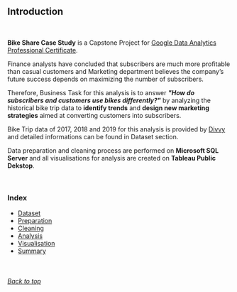 ## Introduction

<br />

**Bike Share Case Study** is a Capstone Project for [Google Data Analytics Professional Certificate](https://www.coursera.org/professional-certificates/google-data-analytics).

Finance analysts have concluded that subscribers are much more profitable than casual customers and Marketing department believes the company’s future success depends on maximizing the number of subscribers.

Therefore, Business Task for this analysis is to answer ***"How do subscribers and customers use bikes differently?"***
by analyzing the historical bike trip data to **identify trends** and **design new marketing strategies** aimed at converting customers into subscribers.

Bike Trip data of 2017, 2018 and 2019 for this analysis is provided by [Divvy](https://divvybikes.com/about) and detailed informations can be found in Dataset section.

Data preparation and cleaning process are performed on **Microsoft SQL Server** and 
all visualisations for analysis are created on **Tableau Public Dekstop**. 

<br />

### Index

- [Dataset](https://github.com/efeozkaratay/Data_Analysis_Case_Studies/blob/main/Bike_Trip/02%20-%20Dataset.md)
- [Preparation](https://github.com/efeozkaratay/Data_Analysis_Case_Studies/blob/main/Bike_Trip/03%20-%20Preparation.md)
- [Cleaning](https://github.com/efeozkaratay/Data_Analysis_Case_Studies/blob/main/Bike_Trip/04%20-%20Cleaning.md)
- [Analysis](https://github.com/efeozkaratay/Data_Analysis_Case_Studies/blob/main/Bike_Trip/05%20-%20Analysis.md)
- [Visualisation](https://github.com/efeozkaratay/Data_Analysis_Case_Studies/blob/main/Bike_Trip/06%20-%20Visualisation)
- [Summary](https://github.com/efeozkaratay/Data_Analysis_Case_Studies/blob/main/Bike_Trip/07%20-%20Summary)

<br />

###### [Back to top](#introduction)
